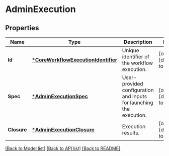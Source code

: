 # AdminExecution

## Properties
Name | Type | Description | Notes
------------ | ------------- | ------------- | -------------
**Id** | [***CoreWorkflowExecutionIdentifier**](coreWorkflowExecutionIdentifier.md) | Unique identifier of the workflow execution. | [optional] [default to null]
**Spec** | [***AdminExecutionSpec**](adminExecutionSpec.md) | User-provided configuration and inputs for launching the execution. | [optional] [default to null]
**Closure** | [***AdminExecutionClosure**](adminExecutionClosure.md) | Execution results. | [optional] [default to null]

[[Back to Model list]](../README.md#documentation-for-models) [[Back to API list]](../README.md#documentation-for-api-endpoints) [[Back to README]](../README.md)


